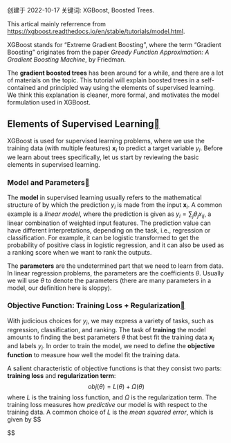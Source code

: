 创建于 2022-10-17
关键词: XGBoost, Boosted Trees.

This artical mainly referrence from https://xgboost.readthedocs.io/en/stable/tutorials/model.html.

XGBoost stands for “Extreme Gradient Boosting”, where the term “Gradient Boosting” originates from the paper *Greedy Function Approximation: A Gradient Boosting Machine*, by Friedman.

The **gradient boosted trees** has been around for a while, and there are a lot of materials on the topic. This tutorial will explain boosted trees in a self-contained and principled way using the elements of supervised learning. We think this explanation is cleaner, more formal, and motivates the model formulation used in XGBoost.

## Elements of Supervised Learning[](https://xgboost.readthedocs.io/en/stable/tutorials/model.html#elements-of-supervised-learning)

XGBoost is used for supervised learning problems, where we use the training data (with multiple features) $\boldsymbol x_i$ to predict a target variable $y_i$. Before we learn about trees specifically, let us start by reviewing the basic elements in supervised learning.

### Model and Parameters[](https://xgboost.readthedocs.io/en/stable/tutorials/model.html#model-and-parameters)

The **model** in supervised learning usually refers to the mathematical structure of by which the prediction $y_i$ is made from the input $\boldsymbol x_i$. A common example is a *linear model*, where the prediction is given as $y_i = \sum_j\theta_jx_{ij}$, a linear combination of weighted input features. The prediction value can have different interpretations, depending on the task, i.e., regression or classification. For example, it can be logistic transformed to get the probability of positive class in logistic regression, and it can also be used as a ranking score when we want to rank the outputs.

The **parameters** are the undetermined part that we need to learn from data. In linear regression problems, the parameters are the coefficients $\theta$. Usually we will use $\theta$ to denote the parameters (there are many parameters in a model, our definition here is sloppy).

### Objective Function: Training Loss + Regularization[](https://xgboost.readthedocs.io/en/stable/tutorials/model.html#objective-function-training-loss-regularization)

With judicious choices for $y_i$, we may express a variety of tasks, such as regression, classification, and ranking. The task of **training** the model amounts to finding the best parameters $\theta$ that best fit the training data $\boldsymbol x_i$ and labels $y_i$. In order to train the model, we need to define the **objective function** to measure how well the model fit the training data.

A salient characteristic of objective functions is that they consist two parts: **training loss** and **regularization term**:
$$
obj\left(\theta\right) = L\left(\theta\right) + \Omega\left(\theta\right)
$$
where $L$ is the training loss function, and $\Omega$ is the regularization term. The training loss measures how *predictive* our model is with respect to the training data. A common choice of $L$ is the *mean squared error*, which is given by
$$

$$
